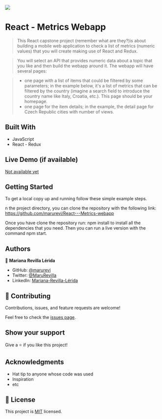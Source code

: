 ![](https://img.shields.io/badge/Microverse-blueviolet)

# React - Metrics Webapp

> This React capstone project (remember what are they?)is about building a mobile web application to check a list of metrics (numeric values) that you will create making use of React and Redux.

>You will select an API that provides numeric data about a topic that you like and then build the webapp around it. The webapp will have several pages:

> - one page with a list of items that could be filtered by some parameters; in the example below, it's a list of metrics that can be filtered by the country (imagine a search field to introduce the country name like Italy, Croatia, etc.). This page should be your homepage.
> - one page for the item details; in the example, the detail page for Czech Republic cities with number of views.


## Built With

- JavaScript
- React - Redux

## Live Demo (if available)

[Not available yet](https://livedemo.com)


## Getting Started

To get a local copy up and running follow these simple example steps.

n the project directory, you can clone the repository with the following link: https://github.com/marurevi/React---Metrics-webapp

Once you have clone the repository run: npm install to install all the dependencies that you need. Then you can run a live version with the command npm start.

## Authors

👤 **Mariana Revilla Lérida**

- GitHub: [@marurevi](https://github.com/marurevi)
- Twitter: [@MaruRevilla](https://twitter.com/MaruRevilla)
- LinkedIn: [Mariana-Revilla-Lérida](https://linkedin.com/in/mariana-revilla-l%C3%A9rida-a12aba143)

## 🤝 Contributing

Contributions, issues, and feature requests are welcome!

Feel free to check the [issues page](../../issues/).

## Show your support

Give a ⭐️ if you like this project!

## Acknowledgments

- Hat tip to anyone whose code was used
- Inspiration
- etc

## 📝 License

This project is [MIT](./LICENCE) licensed.
